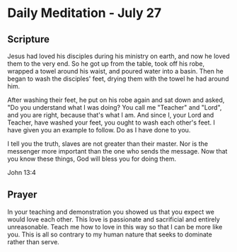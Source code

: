 # Daily Meditation - July 27

## Scripture

Jesus had loved his disciples during  his ministry on earth, and now he loved them to the very end.
So he got up from the table, took off his robe, wrapped a towel around his waist, and poured
water into a basin. Then he began to wash the disciples' feet, drying them with the towel he had
around him.

After washing their feet, he put on his robe again and sat down and asked, "Do you understand
what I was doing? You call me "Teacher" and "Lord", and you are right, because that's what I am.
And since I, your Lord and Teacher, have washed your feet, you ought to wash each other's feet.
I have given you an example to follow. Do as I have done to you. 

I  tell you the truth, slaves are not greater than their master. Nor is  the messenger more
important than the one who sends the message. Now that you know these things, God will bless you
for doing them.

John 13:4


## Prayer

In your teaching and demonstration you showed us that you expect we would love each other.  This
love is passionate and sacrificial and entirely unreasonable.  Teach me how to love in this way
so that I can be more like you.  This is all so contrary to my human nature that seeks to dominate
rather than serve.

